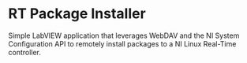 # RT Package Installer
Simple LabVIEW application that leverages WebDAV and the NI System Configuration API to remotely install packages to a NI Linux Real-Time controller.

[](rt-installer-screenshot.png)
